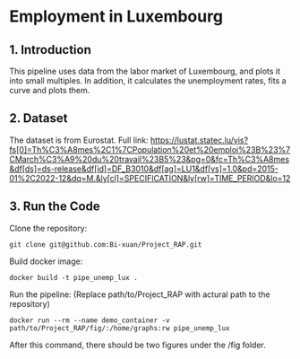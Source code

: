 # Employment in Luxembourg
## 1. Introduction
This pipeline uses data from the labor market of Luxembourg, and plots it into small multiples. In addition, it calculates the unemployment rates, fits a curve and plots them.

## 2. Dataset
The dataset is from Eurostat.
Full link: https://lustat.statec.lu/vis?fs[0]=Th%C3%A8mes%2C1%7CPopulation%20et%20emploi%23B%23%7CMarch%C3%A9%20du%20travail%23B5%23&pg=0&fc=Th%C3%A8mes&df[ds]=ds-release&df[id]=DF_B3010&df[ag]=LU1&df[vs]=1.0&pd=2015-01%2C2022-12&dq=M.&ly[cl]=SPECIFICATION&ly[rw]=TIME_PERIOD&lo=12

## 3. Run the Code
Clone the repository:
```
git clone git@github.com:Bi-xuan/Project_RAP.git
```
Build docker image:
```
docker build -t pipe_unemp_lux .
```
Run the pipeline: (Replace path/to/Project_RAP with actural path to the repository)
```
docker run --rm --name demo_container -v path/to/Project_RAP/fig/:/home/graphs:rw pipe_unemp_lux
```
After this command, there should be two figures under the /fig folder.
